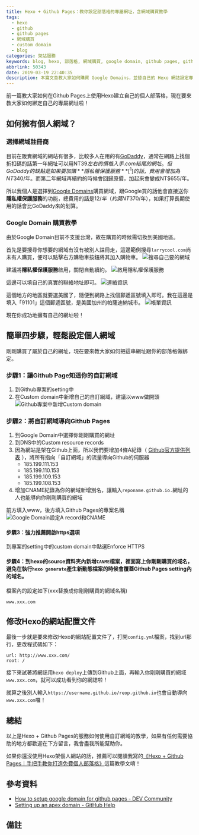 ```yaml
---
title: Hexo + Github Pages：教你設定部落格的專屬網址，含網域購買教學
tags:
  - hexo
  - github
  - github pages
  - 網域購買
  - custom domain
  - blog
categories: 架站服務
keywords: blog, hexo, 部落格, 網域購買, google domain, github pages, github
abbrlink: 50343
date: 2019-03-19 22:40:35
description: 本篇文章教大家如何購買 Google Domains，並替自己的 Hexo 網誌設定專屬網址。
---
```


前一篇教大家如何在Github Pages上使用Hexo建立自己的個人部落格，現在要來教大家如何綁定自己的專屬網址啦！

## 如何擁有個人網域？
### 選擇網域註冊商
目前在販賣網域的網站有很多，比較多人在用的有[GoDaddy](https://tw.godaddy.com/)，通常在網路上找個折扣碼的話第一年網址可以用NT$39左右的價格入手.com結尾的網址。但GoDaddy的缺點是如果要加購**隱私權保護服務**[^1]的話，費用會增加為NT$340/年。而第二年網域再續約的時候會回歸原價，加起來會變成NT$655/年。

所以我個人是選擇到[Google Domains](https://domains.google.com/)購買網域，跟Google買的話他會直接送你**隱私權保護服務**的功能，總費用的話是$12/年（約莫NT$370/年），如果打算長期使用的話會比GoDaddy來的划算。

<!--more-->

### Google Domain 購買教學
由於Google Domain目前不支援台灣，故在購買的時候需切換到美國地區。

首先是要搜尋你想要的網域有沒有被別人註冊走，這邊範例搜尋`larrycool.com`尚未有人購買，便可以點擊右方購物車按鈕將其加入購物車。
![搜尋自己要的網域](https://res.cloudinary.com/larrynote/image/upload/v1567305909/larrynotepost/images9_ve2tkj.png)

建議將**隱私權保護服務**啟用，關閉自動續約。
![啟用隱私權保護服務](https://res.cloudinary.com/larrynote/image/upload/v1567305909/larrynotepost/images10_iyfkgx.png)

這邊可以填自己的真實的聯絡地址即可。
![連絡資訊](https://res.cloudinary.com/larrynote/image/upload/v1567305909/larrynotepost/images11_rty1tw.png)

這個地方的地區就要選美國了，隨便到網路上找個郵遞區號填入即可。我在這邊是填入「91101」這個郵遞區號，是美國加州的帕薩迪納城市。
![帳單資訊](https://res.cloudinary.com/larrynote/image/upload/v1567305909/larrynotepost/images12_p8yflm.png)

現在你成功地擁有自己的網址啦！

## 簡單四步驟，輕鬆設定個人網域
剛剛購買了屬於自己的網址，現在要來教大家如何把這串網址跟你的部落格做綁定。

### 步驟1：讓Github Page知道你的自訂網域
1. 到Github專案的setting中
2. 在Custom domain中新增自己的自訂網域，建議以www做開頭
![Github專案中新增Custom domain](https://res.cloudinary.com/larrynote/image/upload/v1567305909/larrynotepost/images13_kndzq4.png)

### 步驟2：將自訂網域導向Github Pages
1. 到Google Domain中選擇你剛剛購買的網址
2. 到DNS中的Custom resource records
3. 因為網站是架在Github上面，所以我們要增加4條A紀錄（ [Github官方提供列表](https://help.github.com/articles/setting-up-an-apex-domain/#configuring-a-records-with-your-dns-provider) ），將所有指向「自訂網域」的流量導向Github的伺服器
	* 185.199.111.153
	* 185.199.110.153
	* 185.199.109.153
	* 185.199.108.153
4. 增加CNAME紀錄為你的網域新增別名，讓輸入`reponame.github.io.`網址的人也能導向你剛剛購買的網域

前方填入www，後方填入Github Pages的專案名稱
![Google Domain設定A record和CNAME](https://res.cloudinary.com/larrynote/image/upload/v1567305909/larrynotepost/images14_brw11j.png)

#### 步驟3：強力推薦開啟https選項
到專案的setting中的custom domain中點選Enforce HTTPS

#### 步驟4：到hexo的source資料夾內新增`CANME`檔案，裡面寫上你剛剛購買的域名，避免在執行`hexo generate`產生新動態檔案的時候會覆蓋Github Pages setting內的域名。

檔案內的設定如下(xxx替換成你剛剛購買的網域名稱)
```
www.xxx.com
```

## 修改Hexo的網站配置文件
最後一步就是要來修改Hexo的網站配置文件了，打開`config.yml`檔案，找到url那行，更改程式碼如下：
```
url: http://www.xxx.com/
root: /
```

接下來試著將網誌用`hexo deploy`上傳到Github上面，再輸入你剛剛購買的網域`www.xxx.com`，就可以成功看到你的網誌啦！

就算之後別人輸入`https://username.github.io/reop.github.io`也會自動導向`www.xxx.com`囉！

## 總結
以上是Hexo + Github Pages的服務如何使用自訂網域的教學，如果有任何需要協助的地方都歡迎在下方留言，我會盡我所能幫助你。

如果你還沒使用Hexo架個人網站的話，推薦可以閱讀我寫的[《Hexo + Github Pages｜手把手教你打造免費個人部落格》](https://www.larrynote.com/website-service/6590/)這篇教學文唷！

## 參考資料
* [How to setup google domain for github pages - DEV Community ](https://dev.to/trentyang/how-to-setup-google-domain-for-github-pages-1p58)
* [Setting up an apex domain - GitHub Help](https://help.github.com/en/articles/setting-up-an-apex-domain#configuring-a-records-with-your-dns-provider)

## 備註
[^1]: 如果沒有啟用隱私權保護服務的功能的話，你註冊網域時所填的資料都可以在WHOIS上面被公開查詢，選用有提供這項服務的網域註冊商還是比較安全的。